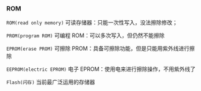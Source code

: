 ### ROM

`ROM(read only memory)` 可读存储器：只能一次性写入，没法擦除修改；

`PROM(program ROM)` 可编程 ROM：可以多次写入，但仍然不能擦除

`EPROM(erase PROM)` 可擦除 PROM：具备可擦除功能，但是只能用紫外线进行擦除

`EEPROM(electric EPROM)` 电子 EPROM：使用电来进行擦除操作，不用紫外线了

`Flash(闪存)` 当前最广泛运用的存储器

<br>
